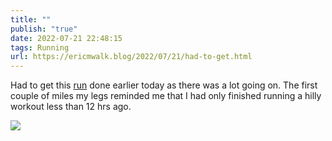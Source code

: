 ```yaml
---
title: ""
publish: "true"
date: 2022-07-21 22:48:15
tags: Running
url: https://ericmwalk.blog/2022/07/21/had-to-get.html
---
```


Had to get this [run](http://www.strava.com/activities/7504933854) done earlier today as there was a lot going on. The first couple of miles my legs reminded me that I had only finished running a hilly workout less than 12 hrs ago.

![](https://ericmwalk.blog/uploads/2022/39f79bdc9a.jpg)